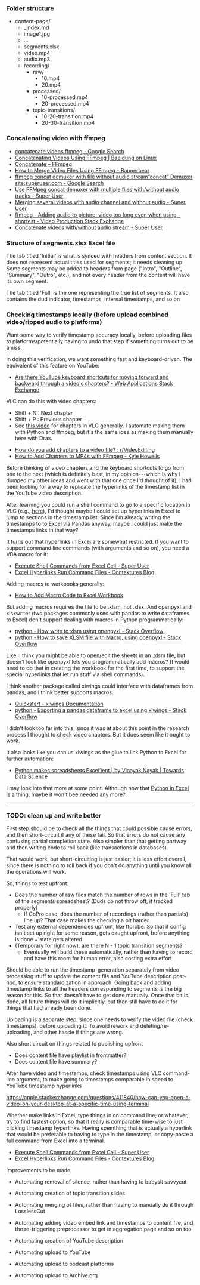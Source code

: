 ### Folder structure

- content-page/
  - _index.md
  - image1.jpg
  - ...
  - segments.xlsx
  - video.mp4
  - audio.mp3
  - recording/
    - raw/
        - 10.mp4
        - 20.mp4
    - processed/
        - 10-processed.mp4
        - 20-processed.mp4
    - topic-transitions/
        - 10-20-transition.mp4
        - 20-30-transition.mp4

### Concatenating video with ffmpeg

* [concatenate videos ffmpeg - Google Search](https://www.google.com/search?q=concatenate+videos+ffmpeg&sca_esv=ca43310e5c28fa02&sxsrf=AM9HkKmYdYq95vyhUjViM_US00Nrs6ULKA%3A1699302605620&ei=zUxJZfq8JaGIwbkP4qqsiAg&ved=0ahUKEwi617HBm7CCAxUhRDABHWIVC4EQ4dUDCBA&uact=5&oq=concatenate+videos+ffmpeg&gs_lp=Egxnd3Mtd2l6LXNlcnAiGWNvbmNhdGVuYXRlIHZpZGVvcyBmZm1wZWcyBBAjGCcyCBAAGIoFGJECMgYQABgWGB4yBhAAGBYYHki_BlDnA1idBXABeAGQAQCYAXOgAeYBqgEDMC4yuAEDyAEA-AEBwgIKEAAYRxjWBBiwA-IDBBgAIEGIBgGQBgg&sclient=gws-wiz-serp)
* [Concatenating Videos Using FFmpeg | Baeldung on Linux](https://www.baeldung.com/linux/ffmpeg-video-concatenation)
* [Concatenate – FFmpeg](https://trac.ffmpeg.org/wiki/Concatenate)
* [How to Merge Video Files Using FFmpeg - Bannerbear](https://www.bannerbear.com/blog/how-to-merge-video-files-using-ffmpeg/)
* [ffmpeg concat demuxer with file without audio stream“concat” Demuxer site:superuser.com - Google Search](https://www.google.com/search?q=ffmpeg+concat+demuxer+with+file+without+audio+stream%E2%80%9Cconcat%E2%80%9D+Demuxer+site:superuser.com&sca_esv=ca43310e5c28fa02&sxsrf=AM9HkKlXQoKWjFOjr3sxgomNtjvYLsvysw:1699303219132&sa=X&ved=2ahUKEwjUtPflnbCCAxXSgYQIHajDB2EQrQIoBHoECBcQBQ&biw=1912&bih=932&dpr=1)
* [Use FFMpeg concat demuxer with multiple files with/without audio tracks - Super User](https://superuser.com/questions/1624249/use-ffmpeg-concat-demuxer-with-multiple-files-with-without-audio-tracks)
* [Merging several videos with audio channel and without audio - Super User](https://superuser.com/questions/1044988/merging-several-videos-with-audio-channel-and-without-audio/1044997#1044997)
* [ffmpeg - Adding audio to picture: video too long even when using -shortest - Video Production Stack Exchange](https://video.stackexchange.com/questions/27738/adding-audio-to-picture-video-too-long-even-when-using-shortest/27740#27740)
* [Concatenate videos with/without audio stream - Super User](https://superuser.com/questions/928770/concatenate-videos-with-without-audio-stream?rq=1)


### Structure of segments.xlsx Excel file

The tab titled 'Initial' is what is synced with headers from content section. It does not represent actual titles used for segments; it needs cleaning up. Some segments may be added to headers from page ("Intro", "Outline", "Summary", "Outro", etc.), and not every header from the content will have its own segment.
   
The tab titled 'Full' is the one representing the true list of segments. It also contains the dud indicator, timestamps, internal timestamps, and so on

### Checking timestamps locally (before upload combined video/ripped audio to platforms)

Want some way to verify timestamp accuracy locally, before uploading files to platforms/potentially having to undo that step if something turns out to be amiss.

In doing this verification, we want something fast and keyboard-driven. The equivalent of this feature on YouTube:

* [Are there YouTube keyboard shortcuts for moving forward and backward through a video's chapters? - Web Applications Stack Exchange](https://webapps.stackexchange.com/questions/143429/are-there-youtube-keyboard-shortcuts-for-moving-forward-and-backward-through-a-v)

VLC can do this with video chapters:

- Shift + N : Next chapter
- Shift + P : Previous chapter
- See [this video](https://www.youtube.com/watch?v=KO2TnlEP9Rg) for chapters in VLC generally. I automate making them with Python and ffmpeg, but it's the same idea as making them manually here with Drax.

* [How do you add chapters to a video file? : r/VideoEditing](https://www.reddit.com/r/VideoEditing/comments/p3fc61/how_do_you_add_chapters_to_a_video_file/)
* [How to Add Chapters to MP4s with FFmpeg - Kyle Howells](https://ikyle.me/blog/2020/add-mp4-chapters-ffmpeg)

Before thinking of video chapters and the keyboard shortcuts to go from one to the next (which is definitely best, in my opinion---which is why I dumped my other ideas and went with that one once I'd thought of it), I had been looking for a way to replicate the hyperlinks of the timestamp list in the YouTube video description.

After learning you could run a shell command to go to a specific location in VLC (e.g., [here](https://www.reddit.com/r/VLC/comments/pixxm3/start_a_video_at_a_specific_time/)), I'd thought maybe I could set up hyperlinks in Excel to jump to sections in the timestamp list. Since I'm already writing the timestamps to to Excel via Pandas anyway, maybe I could just make the timestamps links in that way?

It turns out that hyperlinks in Excel are somewhat restricted. If you want to support command line commands (with arguments and so on), you need a VBA macro for it:

* [Execute Shell Commands from Excel Cell - Super User](https://superuser.com/questions/1220696/execute-shell-commands-from-excel-cell)
* [Excel Hyperlinks Run Command Files - Contextures Blog](https://contexturesblog.com/archives/2017/09/14/excel-hyperlinks-run-command-files/)

Adding macros to workbooks generally:

* [How to Add Macro Code to Excel Workbook](https://www.contextures.com/xlvba01.html)

But adding macros requires the file to be .xlsm, not .xlsx. And openpyxl and xlsxwriter (two packages commonly used with pandas to write dataframes to Excel) don't support dealing with macros in Python programmatically:

* [python - How write to xlsm using openpyxl - Stack Overflow](https://stackoverflow.com/questions/49470871/how-write-to-xlsm-using-openpyxl)
* [python - How to save XLSM file with Macro, using openpyxl - Stack Overflow](https://stackoverflow.com/questions/17675780/how-to-save-xlsm-file-with-macro-using-openpyxl)

Like, I think you might be able to open/edit the sheets in an .xlsm file, but doesn't look like openpyxl lets you programmatically add macros? (I would need to do that in creating the workbook for the first time, to support the special hyperlinks that let run stuff via shell commands).

I think another package called xlwings could interface with dataframes from pandas, and I think better supports macros:

* [Quickstart - xlwings Documentation](https://docs.xlwings.org/en/stable/quickstart.html)
* [python - Exporting a pandas dataframe to excel using xlwings - Stack Overflow](https://stackoverflow.com/questions/74308632/exporting-a-pandas-dataframe-to-excel-using-xlwings)

I didn't look too far into this, since it was at about this point in the research process I thought to check video chapters. But it does seem like it ought to work.

It also looks like you can us xlwings as the glue to link Python to Excel for further automation:

* [Python makes spreadsheets Excel’lent | by Vinayak Nayak | Towards Data Science](https://towardsdatascience.com/python-makes-spreadsheets-excellent-f48ce0c648e3)

I may look into that more at some point. Although now that [Python in Excel](https://support.microsoft.com/en-us/office/introduction-to-python-in-excel-55643c2e-ff56-4168-b1ce-9428c8308545#:~:text=Python%20in%20Excel%20brings%20the,are%20returned%20to%20the%20worksheet.) is a thing, maybe it won't bee needed any more?





-----

### TODO: clean up and write better

First step should be to check all the things that could possible cause errors, and then short-circuit if any of these fail. So that errors do not cause any confusing partial completion state. Also simpler than that getting partway and then writing code to roll back (like transactions in databases).

That would work, but short-circuiting is just easier; it is less effort overall, since there is nothing to roll back if you don't do anything until you know all the operations will work.

So, things to test upfront:

- Does the number of raw files match the number of rows in the 'Full' tab of the segments spreadsheet? (Duds do not throw off, if tracked properly)
  - If GoPro case, does the number of recordings (rather than partials) line up? That case makes the checking a bit harder
- Test any external dependencies upfront, like ffprobe. So that if config isn't set up right for some reason, gets caught upfront, before anything is
done = state gets altered
- (Temporary for right now): are there N - 1 topic transition segments?
  - Eventually will build these automatically, rather than having to record and have this room for human error, also costing extra effort

  


Should be able to run the timestamp-generation separately from video processing stuff to update the content file and YouTube description post-hoc, to ensure standardization in approach. Going back and adding timestamp links to all the headers corresponding to segments is the big reason for this. So that doesn't have to get done manually. Once that bit is done, all future things will do it implicitly, but then still have to do it for things that had already been done.




Uploading is a separate step, since one needs to verify the video file (check timestamps), before uploading it. To avoid rework and deleting/re-uploading, and other hassle if things are wrong.

Also short circuit on things related to publishing upfront

- Does content file have playlist in frontmatter?
- Does content file have summary?

After have video and timestamps, check timestamps using VLC command-line argument, to make going to timestamps comparable in speed to YouTube timestamp hyperlinks

https://apple.stackexchange.com/questions/411840/how-can-you-open-a-video-on-your-desktop-at-a-specific-time-using-terminal

Whether make links in Excel, type things in on command line, or whatever, try to find fastest option, so that it really is comparable time-wise to just clicking timestamp hyperlinks. Having soemthing that is actually a hyperlink that would be preferable to having to type in the timestamp, or copy-paste a full command from Excel into a terminal.

* [Execute Shell Commands from Excel Cell - Super User](https://superuser.com/questions/1220696/execute-shell-commands-from-excel-cell)
* [Excel Hyperlinks Run Command Files - Contextures Blog](https://contexturesblog.com/archives/2017/09/14/excel-hyperlinks-run-command-files/)



Improvements to be made:

- Automating removal of silence, rather than having to babysit savvycut
- Automating creation of topic transition slides
- Automating merging of files, rather than having to manually do it through LosslessCut

- Automating adding video embed link and timestamps to content file, and the 
re-triggering preprocessor to get in aggregation page and so on too
- Automating creation of YouTube description

- Automating upload to YouTube
- Automating upload to podcast platforms
- Automating upload to Archive.org
